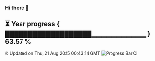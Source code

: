 ### Hi there 👋
⏳ Year progress { ███████████████████▁▁▁▁▁▁▁▁▁▁▁ } 63.57 %
---
⏰ Updated on Thu, 21 Aug 2025 00:43:14 GMT
![Progress Bar CI](https://github.com/Moyi321/Moyi321/workflows/Progress%20Bar%20CI/badge.svg)
